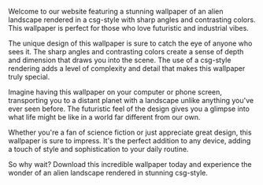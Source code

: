 <!--
Write me content for website with wallpaper "A csg-style rendering of an alien landscape, with sharp angles and contrasting colors that create a futuristic and industrial vibe."
-->

<!--font:Poppins-->

Welcome to our website featuring a stunning wallpaper of an alien landscape rendered in a csg-style with sharp angles and contrasting colors. This wallpaper is perfect for those who love futuristic and industrial vibes.

The unique design of this wallpaper is sure to catch the eye of anyone who sees it. The sharp angles and contrasting colors create a sense of depth and dimension that draws you into the scene. The use of a csg-style rendering adds a level of complexity and detail that makes this wallpaper truly special.

Imagine having this wallpaper on your computer or phone screen, transporting you to a distant planet with a landscape unlike anything you've ever seen before. The futuristic feel of the design gives you a glimpse into what life might be like in a world far different from our own.

Whether you're a fan of science fiction or just appreciate great design, this wallpaper is sure to impress. It's the perfect addition to any device, adding a touch of style and sophistication to your daily routine.

So why wait? Download this incredible wallpaper today and experience the wonder of an alien landscape rendered in stunning csg-style.
